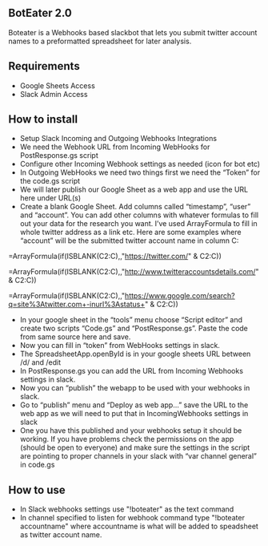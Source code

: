 ## BotEater 2.0

Boteater is a Webhooks based slackbot that lets you submit twitter account names to a preformatted spreadsheet for later analysis.

## Requirements
-	Google Sheets Access
-	Slack Admin Access
## How to install
-	Setup Slack Incoming and Outgoing Webhooks Integrations
-	We need the Webhook URL from Incoming WebHooks for PostResponse.gs script
-	Configure other Incoming Webhook settings as needed (icon for bot etc)
-	In Outgoing WebHooks we need two things first we need the “Token” for the code.gs script
-	We will later publish our Google Sheet as a web app and use the URL here under URL(s)
-	Create a blank Google Sheet. Add columns called “timestamp”, “user” and “account”. You can add other columns with whatever formulas to fill out your data for the research you want. I’ve used ArrayFormula to fill in whole twitter address as a link etc. Here are some examples where “account” will be the submitted twitter account name in column C:

=ArrayFormula(if(ISBLANK(C2:C),,"https://twitter.com/" & C2:C))

=ArrayFormula(if(ISBLANK(C2:C),,"http://www.twitteraccountsdetails.com/" & C2:C))

=ArrayFormula(if(ISBLANK(C2:C),,"https://www.google.com/search?q=site%3Atwitter.com+-inurl%3Astatus+" & C2:C))

-	In your google sheet in the “tools” menu choose “Script editor” and create two scripts “Code.gs” and “PostResponse.gs”. Paste the code from same source here and save.
-	Now you can fill in “token” from WebHooks settings in slack.
-	The SpreadsheetApp.openById is in your google sheets URL between /d/ and /edit
-	In PostResponse.gs you can add the URL from Incoming Webhooks settings in slack.
-	Now you can “publish” the webapp to be used with your webhooks in slack.
-	Go to “publish” menu and “Deploy as web app...” save the URL to the web app as we will need to put that in IncomingWebhooks settings in slack
-	One you have this published and your webhooks setup it should be working. If you have problems check the permissions on the app (should be open to everyone) and make sure the settings in the script are pointing to proper channels in your slack with “var channel general” in code.gs

## How to use
- In Slack webhooks settings use "!boteater" as the text command
- In channel specified to listen for webhook command type "!boteater accountname" where accountname is what will be added to speadsheet as twitter account name.
